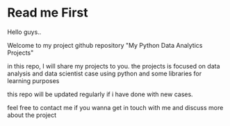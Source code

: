 # Read me First
Hello guys..

Welcome to my project github repository "My Python Data Analytics Projects"

in this repo, I will share my projects to you. the projects is focused on data analysis and data scientist
case using python and some libraries for learning purposes

this repo will be updated regularly if i have done with new cases.

feel free to contact me if you wanna get in touch with me and discuss more about the project






